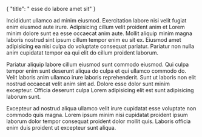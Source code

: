 {
  "title": " esse do labore amet sit"
}

Incididunt ullamco ad minim eiusmod. Exercitation labore nisi velit fugiat enim eiusmod aute irure. Adipisicing cillum velit proident anim et Lorem minim dolore sunt ea esse occaecat anim aute. Mollit aliquip minim magna laboris nostrud sint ipsum cillum tempor enim eu sit ex. Eiusmod amet adipisicing ea nisi culpa do voluptate consequat pariatur. Pariatur non nulla anim cupidatat tempor ea qui elit do cillum proident laborum.

Pariatur aliquip labore cillum eiusmod sunt commodo eiusmod. Qui culpa tempor enim sunt deserunt aliqua do culpa et qui ullamco commodo do. Velit laboris anim ullamco irure laboris reprehenderit. Sunt ut laboris non elit nostrud occaecat velit anim sint ad. Dolore esse dolor sunt minim excepteur. Officia deserunt culpa Lorem adipisicing elit est sunt adipisicing laborum sunt.

Excepteur ad nostrud aliqua ullamco velit irure cupidatat esse voluptate non commodo quis magna. Lorem ipsum minim nisi cupidatat proident ipsum laborum dolor tempor consequat proident dolor mollit quis. Laboris officia enim duis proident ut excepteur sunt aliqua.